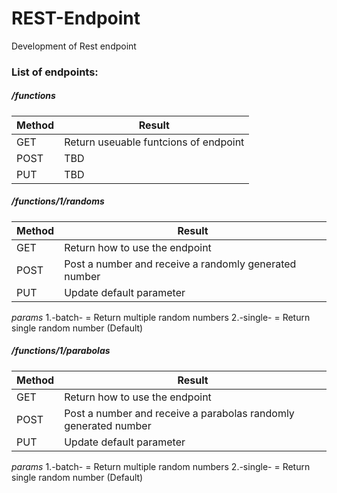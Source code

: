 # REST-Endpoint
Development of Rest endpoint

### List of endpoints:

##### /functions

|Method|Result|
|----------------------|----------------------|
|GET   |Return  useuable funtcions of endpoint|
|POST  |TBD                                   |
|PUT   |TBD                                   |

##### /functions/1/randoms

|Method|Result|
|----------------------|----------------------|
|GET   |Return  how to use the endpoint|
|POST  |Post a number and receive a randomly generated number|
|PUT   |Update default parameter|

_params_
1.-batch- = Return multiple random numbers
2.-single- = Return single random number (Default)

##### /functions/1/parabolas

|Method|Result|
|----------------------|----------------------|
|GET   |Return  how to use the endpoint|
|POST  |Post a number and receive a parabolas randomly generated number|
|PUT   |Update default parameter|

_params_
1.-batch- = Return multiple random numbers
2.-single- = Return single random number (Default)

